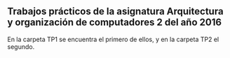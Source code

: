 ## Trabajos prácticos de la asignatura Arquitectura y organización de computadores 2 del año 2016
En la carpeta TP1 se encuentra el primero de ellos, y en la carpeta TP2 el segundo.